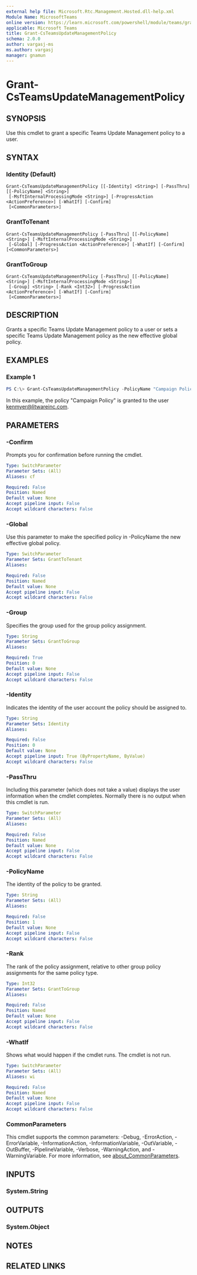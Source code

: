 ```yaml
---
external help file: Microsoft.Rtc.Management.Hosted.dll-help.xml
Module Name: MicrosoftTeams
online version: https://learn.microsoft.com/powershell/module/teams/grant-csteamsupdatemanagementpolicy
applicable: Microsoft Teams
title: Grant-CsTeamsUpdateManagementPolicy
schema: 2.0.0
author: vargasj-ms
ms.author: vargasj
manager: gnamun
---
```


# Grant-CsTeamsUpdateManagementPolicy

## SYNOPSIS
Use this cmdlet to grant a specific Teams Update Management policy to a user.

## SYNTAX

### Identity (Default)
```
Grant-CsTeamsUpdateManagementPolicy [[-Identity] <String>] [-PassThru] [[-PolicyName] <String>]
 [-MsftInternalProcessingMode <String>] [-ProgressAction <ActionPreference>] [-WhatIf] [-Confirm]
 [<CommonParameters>]
```

### GrantToTenant
```
Grant-CsTeamsUpdateManagementPolicy [-PassThru] [[-PolicyName] <String>] [-MsftInternalProcessingMode <String>]
 [-Global] [-ProgressAction <ActionPreference>] [-WhatIf] [-Confirm] [<CommonParameters>]
```

### GrantToGroup
```
Grant-CsTeamsUpdateManagementPolicy [-PassThru] [[-PolicyName] <String>] [-MsftInternalProcessingMode <String>]
 [-Group] <String> [-Rank <Int32>] [-ProgressAction <ActionPreference>] [-WhatIf] [-Confirm]
 [<CommonParameters>]
```

## DESCRIPTION
Grants a specific Teams Update Management policy to a user or sets a specific Teams Update Management policy as the new effective global policy.

## EXAMPLES

### Example 1
```powershell
PS C:\> Grant-CsTeamsUpdateManagementPolicy -PolicyName "Campaign Policy" -Identity kenmyer@litwareinc.com
```

In this example, the policy "Campaign Policy" is granted to the user kenmyer@litwareinc.com.

## PARAMETERS

### -Confirm
Prompts you for confirmation before running the cmdlet.

```yaml
Type: SwitchParameter
Parameter Sets: (All)
Aliases: cf

Required: False
Position: Named
Default value: None
Accept pipeline input: False
Accept wildcard characters: False
```

### -Global
Use this parameter to make the specified policy in -PolicyName the new effective global policy.

```yaml
Type: SwitchParameter
Parameter Sets: GrantToTenant
Aliases:

Required: False
Position: Named
Default value: None
Accept pipeline input: False
Accept wildcard characters: False
```

### -Group
Specifies the group used for the group policy assignment.

```yaml
Type: String
Parameter Sets: GrantToGroup
Aliases:

Required: True
Position: 0
Default value: None
Accept pipeline input: False
Accept wildcard characters: False
```

### -Identity
Indicates the identity of the user account the policy should be assigned to. 

```yaml
Type: String
Parameter Sets: Identity
Aliases:

Required: False
Position: 0
Default value: None
Accept pipeline input: True (ByPropertyName, ByValue)
Accept wildcard characters: False
```

### -PassThru
Including this parameter (which does not take a value) displays the user information when the cmdlet completes. Normally there is no output when this cmdlet is run.

```yaml
Type: SwitchParameter
Parameter Sets: (All)
Aliases:

Required: False
Position: Named
Default value: None
Accept pipeline input: False
Accept wildcard characters: False
```

### -PolicyName
The identity of the policy to be granted.

```yaml
Type: String
Parameter Sets: (All)
Aliases:

Required: False
Position: 1
Default value: None
Accept pipeline input: False
Accept wildcard characters: False
```

### -Rank
The rank of the policy assignment, relative to other group policy assignments for the same policy type.

```yaml
Type: Int32
Parameter Sets: GrantToGroup
Aliases:

Required: False
Position: Named
Default value: None
Accept pipeline input: False
Accept wildcard characters: False
```

### -WhatIf
Shows what would happen if the cmdlet runs.
The cmdlet is not run.

```yaml
Type: SwitchParameter
Parameter Sets: (All)
Aliases: wi

Required: False
Position: Named
Default value: None
Accept pipeline input: False
Accept wildcard characters: False
```

### CommonParameters
This cmdlet supports the common parameters: -Debug, -ErrorAction, -ErrorVariable, -InformationAction, -InformationVariable, -OutVariable, -OutBuffer, -PipelineVariable, -Verbose, -WarningAction, and -WarningVariable. For more information, see [about_CommonParameters](http://go.microsoft.com/fwlink/?LinkID=113216).

## INPUTS

### System.String

## OUTPUTS

### System.Object
## NOTES

## RELATED LINKS
